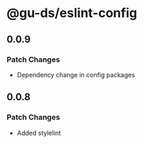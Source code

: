 # @gu-ds/eslint-config

## 0.0.9

### Patch Changes

- Dependency change in config packages

## 0.0.8

### Patch Changes

- Added stylelint
